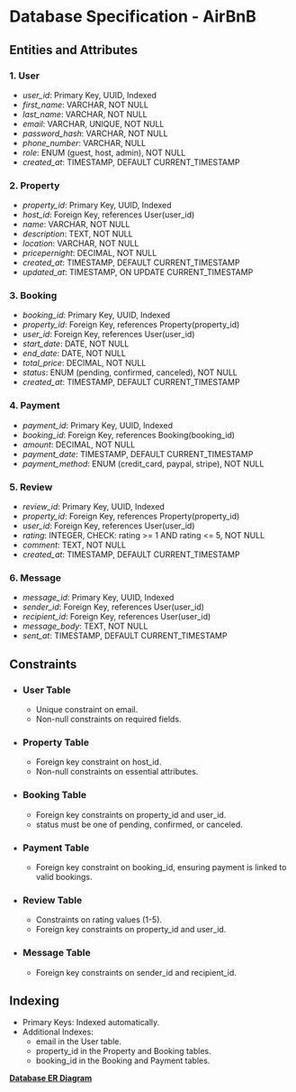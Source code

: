 # Database Specification - AirBnB
## Entities and Attributes
### 1. User
- *user_id*: Primary Key, UUID, Indexed
- *first_name*: VARCHAR, NOT NULL
- *last_name*: VARCHAR, NOT NULL
- *email*: VARCHAR, UNIQUE, NOT NULL
- *password_hash*: VARCHAR, NOT NULL
- *phone_number*: VARCHAR, NULL
- *role*: ENUM (guest, host, admin), NOT NULL
- *created_at*: TIMESTAMP, DEFAULT CURRENT_TIMESTAMP
### 2. Property
- *property_id*: Primary Key, UUID, Indexed
- *host_id*: Foreign Key, references User(user_id)
- *name*: VARCHAR, NOT NULL
- *description*: TEXT, NOT NULL
- *location*: VARCHAR, NOT NULL
- *pricepernight*: DECIMAL, NOT NULL
- *created_at*: TIMESTAMP, DEFAULT CURRENT_TIMESTAMP
- *updated_at*: TIMESTAMP, ON UPDATE CURRENT_TIMESTAMP
### 3. Booking
- *booking_id*: Primary Key, UUID, Indexed
- *property_id*: Foreign Key, references Property(property_id)
- *user_id*: Foreign Key, references User(user_id)
- *start_date*: DATE, NOT NULL
- *end_date*: DATE, NOT NULL
- *total_price*: DECIMAL, NOT NULL
- *status*: ENUM (pending, confirmed, canceled), NOT NULL
- *created_at*: TIMESTAMP, DEFAULT CURRENT_TIMESTAMP
### 4. Payment
- *payment_id*: Primary Key, UUID, Indexed
- *booking_id*: Foreign Key, references Booking(booking_id)
- *amount*: DECIMAL, NOT NULL
- *payment_date*: TIMESTAMP, DEFAULT CURRENT_TIMESTAMP
- *payment_method*: ENUM (credit_card, paypal, stripe), NOT NULL
### 5. Review
- *review_id*: Primary Key, UUID, Indexed
- *property_id*: Foreign Key, references Property(property_id)
- *user_id*: Foreign Key, references User(user_id)
- *rating*: INTEGER, CHECK: rating >= 1 AND rating <= 5, NOT NULL
- *comment*: TEXT, NOT NULL
- *created_at*: TIMESTAMP, DEFAULT CURRENT_TIMESTAMP
### 6. Message
- *message_id*: Primary Key, UUID, Indexed
- *sender_id*: Foreign Key, references User(user_id)
- *recipient_id*: Foreign Key, references User(user_id)
- *message_body*: TEXT, NOT NULL
- *sent_at*: TIMESTAMP, DEFAULT CURRENT_TIMESTAMP
## Constraints
- ### User Table
    - Unique constraint on email.
    - Non-null constraints on required fields.
- ### Property Table
    - Foreign key constraint on host_id.
    - Non-null constraints on essential attributes.
- ### Booking Table
    - Foreign key constraints on property_id and user_id.
    - status must be one of pending, confirmed, or canceled.
- ### Payment Table
    - Foreign key constraint on booking_id, ensuring payment is linked to valid bookings.
- ### Review Table
    - Constraints on rating values (1-5).
    - Foreign key constraints on property_id and user_id.
- ### Message Table
    - Foreign key constraints on sender_id and recipient_id.
## Indexing
- Primary Keys: Indexed automatically.
- Additional Indexes:
    - email in the User table.
    - property_id in the Property and Booking tables.
    - booking_id in the Booking and Payment tables.

**[Database ER Diagram](https://drive.google.com/file/d/1mGWNbnAz56f1IK_nos1IrFGUNE5T5dEw/view?usp=drive_link)**
